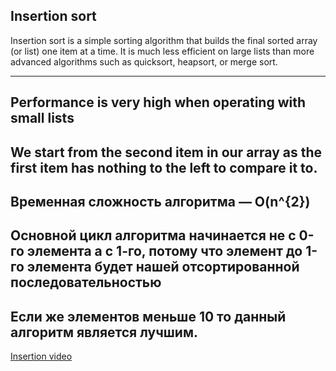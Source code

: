 ## Insertion sort

Insertion sort is a simple sorting algorithm that builds the final sorted array (or list) one item at a time. It is much less efficient on large lists than more advanced algorithms such as quicksort, heapsort, or merge sort.

--------------------------------------------------------------

Performance is very high when operating with small lists
-----------------------------------------------------------
We start from the second item in our array as the first item has nothing to the left to compare it to.
-------------------------------------------------
Временная сложность алгоритма — O(n^{2})
-------------------------------------------------
Основной цикл алгоритма начинается не с 0-го элемента а с 1-го, 
потому что элемент до 1-го элемента будет нашей отсортированной последовательностью
-------------------------------------------------
Если же элементов меньше 10 то данный алгоритм является лучшим. 
-------------------------------------------------------------------

[Insertion video](https://www.youtube.com/watch?v=8oJS1BMKE64)